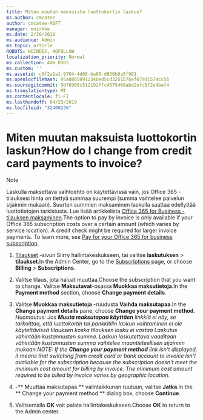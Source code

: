 ```yaml
---
title: Miten muutan maksuista luottokortin laskun?
ms.author: cmcatee
author: cmcatee-MSFT
manager: mnirkhe
ms.date: 2/20/2018
ms.audience: Admin
ms.topic: article
ROBOTS: NOINDEX, NOFOLLOW
localization_priority: Normal
ms.collection: Adm_O365
ms.custom: ''
ms.assetid: c8f2a1a1-9704-4d08-ba60-d836b9a5f981
ms.openlocfilehash: 95a08b58912340ed5cd3261576ef679d1574cc56
ms.sourcegitcommit: 9d78905c512192ffc4675468abd2efc5f2e4baf4
ms.translationtype: MT
ms.contentlocale: fi-FI
ms.lasthandoff: 04/23/2019
ms.locfileid: "32400236"
---
```

# <a name="how-do-i-change-from-credit-card-payments-to-invoice"></a><span data-ttu-id="1cab1-102">Miten muutan maksuista luottokortin laskun?</span><span class="sxs-lookup"><span data-stu-id="1cab1-102">How do I change from credit card payments to invoice?</span></span>

> [!NOTE]
> <span data-ttu-id="1cab1-p101">Laskulla maksettava vaihtoehto on käytettävissä vain, jos Office 365 -tilauksesi hinta on tiettyä summaa suurempi (summa vaihtelee palvelun sijainnin mukaan). Suurten summien maksaminen laskulla saattaa edellyttää luottotietojen tarkistusta. Lue lisää artikkelista [Office 365 for Business -tilauksen maksaminen](https://support.office.com/article/734f4aab-df2d-4e9b-8cb1-691910bde216).</span><span class="sxs-lookup"><span data-stu-id="1cab1-p101">The option to pay by invoice is only available if your Office 365 subscription costs over a certain amount (which varies by service location). A credit check might be required for larger invoice payments. To learn more, see [Pay for your Office 365 for business subscription](https://support.office.com/article/734f4aab-df2d-4e9b-8cb1-691910bde216).</span></span> 
  
1. <span data-ttu-id="1cab1-106">[Tilaukset](https://go.microsoft.com/fwlink/p/?linkid=842054) -sivun Siirry hallintakeskukseen, tai valitse **laskutuksen** \> **tilaukset**.</span><span class="sxs-lookup"><span data-stu-id="1cab1-106">In the Admin Center, go to the [Subscriptions](https://go.microsoft.com/fwlink/p/?linkid=842054) page, or choose **Billing** \> **Subscriptions**.</span></span>
    
2. <span data-ttu-id="1cab1-107">Valitse tilaus, jota haluat muuttaa.</span><span class="sxs-lookup"><span data-stu-id="1cab1-107">Choose the subscription that you want to change.</span></span> <span data-ttu-id="1cab1-108">Valitse **Maksutavat**-osassa **Muokkaa maksutietoja**.</span><span class="sxs-lookup"><span data-stu-id="1cab1-108">In the **Payment method** section, choose **Change payment details**.</span></span>
    
3. <span data-ttu-id="1cab1-109">Valitse **Muokkaa maksutietoja** -ruudusta **Vaihda maksutapaa**.</span><span class="sxs-lookup"><span data-stu-id="1cab1-109">In the **Change payment details** pane, choose **Change your payment method**.</span></span>
<br><span data-ttu-id="1cab1-110">*Huomautus: Jos **Muuta maksutapaa käyttäen** linkkiä ei näy, se tarkoittaa, että luottokortin tai pankkitilin laskun vaihtaminen ei ole käytettävissä tilauksen koska tilauksen lasku ei vastaa Laskutus vähintään kustannusten summa. Laskun laskutettava vaaditaan vähintään kustannusten summa vaihtelee maantieteellisen sijainnin mukaan.*</span><span class="sxs-lookup"><span data-stu-id="1cab1-110">*NOTE: If the **Change your payment method** link isn't displayed, it means that switching from credit card or bank account to invoice isn't available for the subscription because the subscription doesn't meet the minimum cost amount for billing by invoice. The minimum cost amount required to be billed by invoice varies by geographic location.*</span></span>
  
4. <span data-ttu-id="1cab1-111">-\*\* Muuttaa maksutapaa \*\* valintaikkunan ruutuun, valitse **Jatka**.</span><span class="sxs-lookup"><span data-stu-id="1cab1-111">In the \*\* Change your payment method \*\* dialog box, choose **Continue**.</span></span>
    
5. <span data-ttu-id="1cab1-112">Valitsemalla **OK** voit palata hallintakeskukseen.</span><span class="sxs-lookup"><span data-stu-id="1cab1-112">Choose **OK** to return to the Admin center.</span></span> 
   